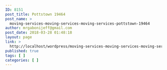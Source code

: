 ```yaml
---
ID: 8151
post_title: Pottstown 19464
post_name: >
  moving-services-moving-services-moving-services-pottstown-19464
author: mrgabonijeff@gmail.com
post_date: 2018-03-28 01:48:18
layout: page
link: >
  http://localhost/wordpress/moving-services-moving-services-moving-services-pottstown-19464/
published: true
tags: [ ]
categories: [ ]
---
```

